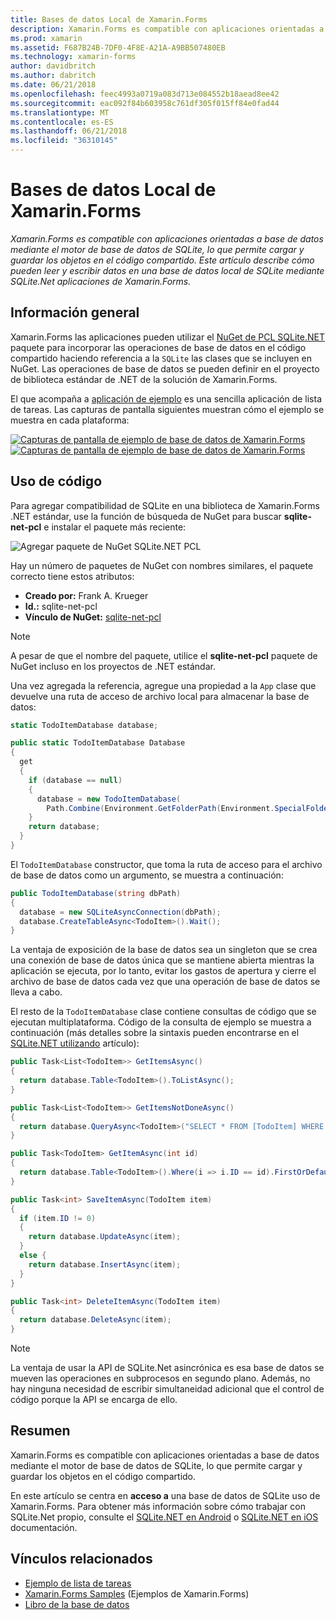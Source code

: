 ```yaml
---
title: Bases de datos Local de Xamarin.Forms
description: Xamarin.Forms es compatible con aplicaciones orientadas a base de datos mediante el motor de base de datos de SQLite, lo que permite cargar y guardar los objetos en el código compartido. Este artículo describe cómo pueden leer y escribir datos en una base de datos local de SQLite mediante SQLite.Net aplicaciones de Xamarin.Forms.
ms.prod: xamarin
ms.assetid: F687B24B-7DF0-4F8E-A21A-A9BB507480EB
ms.technology: xamarin-forms
author: davidbritch
ms.author: dabritch
ms.date: 06/21/2018
ms.openlocfilehash: feec4993a0719a083d713e084552b18aead8ee42
ms.sourcegitcommit: eac092f84b603958c761df305f015ff84e0fad44
ms.translationtype: MT
ms.contentlocale: es-ES
ms.lasthandoff: 06/21/2018
ms.locfileid: "36310145"
---
```

# <a name="xamarinforms-local-databases"></a>Bases de datos Local de Xamarin.Forms

_Xamarin.Forms es compatible con aplicaciones orientadas a base de datos mediante el motor de base de datos de SQLite, lo que permite cargar y guardar los objetos en el código compartido. Este artículo describe cómo pueden leer y escribir datos en una base de datos local de SQLite mediante SQLite.Net aplicaciones de Xamarin.Forms._

## <a name="overview"></a>Información general

Xamarin.Forms las aplicaciones pueden utilizar el [NuGet de PCL SQLite.NET](https://www.nuget.org/packages/sqlite-net-pcl/) paquete para incorporar las operaciones de base de datos en el código compartido haciendo referencia a la `SQLite` las clases que se incluyen en NuGet. Las operaciones de base de datos se pueden definir en el proyecto de biblioteca estándar de .NET de la solución de Xamarin.Forms.

El que acompaña a [aplicación de ejemplo](https://github.com/xamarin/xamarin-forms-samples/tree/master/Todo) es una sencilla aplicación de lista de tareas. Las capturas de pantalla siguientes muestran cómo el ejemplo se muestra en cada plataforma:

[![Capturas de pantalla de ejemplo de base de datos de Xamarin.Forms](databases-images/todo-list-sml.png "TodoList primera Page Screenshots")](databases-images/todo-list.png#lightbox "TodoList primera Page Screenshots") [ ![ Capturas de pantalla de ejemplo de base de datos de Xamarin.Forms](databases-images/todo-list-sml.png "TodoList primera Page Screenshots")](databases-images/todo-list.png#lightbox "TodoList primera Page Screenshots")

<a name="Using_SQLite_with_PCL" />

## <a name="using-sqlite"></a>Uso de código

Para agregar compatibilidad de SQLite en una biblioteca de Xamarin.Forms .NET estándar, use la función de búsqueda de NuGet para buscar **sqlite-net-pcl** e instalar el paquete más reciente:

![Agregar paquete de NuGet SQLite.NET PCL](databases-images/vs2017-sqlite-pcl-nuget.png "Agregar paquete de NuGet SQLite.NET PCL")

Hay un número de paquetes de NuGet con nombres similares, el paquete correcto tiene estos atributos:

- **Creado por:** Frank A. Krueger
- **Id.:** sqlite-net-pcl
- **Vínculo de NuGet:** [sqlite-net-pcl](https://www.nuget.org/packages/sqlite-net-pcl/)

> [!NOTE]
> A pesar de que el nombre del paquete, utilice el **sqlite-net-pcl** paquete de NuGet incluso en los proyectos de .NET estándar.

Una vez agregada la referencia, agregue una propiedad a la `App` clase que devuelve una ruta de acceso de archivo local para almacenar la base de datos:

```csharp
static TodoItemDatabase database;

public static TodoItemDatabase Database
{
  get
  {
    if (database == null)
    {
      database = new TodoItemDatabase(
        Path.Combine(Environment.GetFolderPath(Environment.SpecialFolder.LocalApplicationData), "TodoSQLite.db3"));
    }
    return database;
  }
}
```

El `TodoItemDatabase` constructor, que toma la ruta de acceso para el archivo de base de datos como un argumento, se muestra a continuación:

```csharp
public TodoItemDatabase(string dbPath)
{
  database = new SQLiteAsyncConnection(dbPath);
  database.CreateTableAsync<TodoItem>().Wait();
}
```

La ventaja de exposición de la base de datos sea un singleton que se crea una conexión de base de datos única que se mantiene abierta mientras la aplicación se ejecuta, por lo tanto, evitar los gastos de apertura y cierre el archivo de base de datos cada vez que una operación de base de datos se lleva a cabo.

El resto de la `TodoItemDatabase` clase contiene consultas de código que se ejecutan multiplataforma. Código de la consulta de ejemplo se muestra a continuación (más detalles sobre la sintaxis pueden encontrarse en el [SQLite.NET utilizando](~/cross-platform/app-fundamentals/index.md) artículo):

```csharp
public Task<List<TodoItem>> GetItemsAsync()
{
  return database.Table<TodoItem>().ToListAsync();
}

public Task<List<TodoItem>> GetItemsNotDoneAsync()
{
  return database.QueryAsync<TodoItem>("SELECT * FROM [TodoItem] WHERE [Done] = 0");
}

public Task<TodoItem> GetItemAsync(int id)
{
  return database.Table<TodoItem>().Where(i => i.ID == id).FirstOrDefaultAsync();
}

public Task<int> SaveItemAsync(TodoItem item)
{
  if (item.ID != 0)
  {
    return database.UpdateAsync(item);
  }
  else {
    return database.InsertAsync(item);
  }
}

public Task<int> DeleteItemAsync(TodoItem item)
{
  return database.DeleteAsync(item);
}
```

> [!NOTE]
> La ventaja de usar la API de SQLite.Net asincrónica es esa base de datos se mueven las operaciones en subprocesos en segundo plano. Además, no hay ninguna necesidad de escribir simultaneidad adicional que el control de código porque la API se encarga de ello.

## <a name="summary"></a>Resumen

Xamarin.Forms es compatible con aplicaciones orientadas a base de datos mediante el motor de base de datos de SQLite, lo que permite cargar y guardar los objetos en el código compartido.

En este artículo se centra en **acceso a** una base de datos de SQLite uso de Xamarin.Forms. Para obtener más información sobre cómo trabajar con SQLite.Net propio, consulte el [SQLite.NET en Android](~/android/data-cloud/data-access/using-sqlite-orm.md) o [SQLite.NET en iOS](~/ios/data-cloud/data/using-sqlite-orm.md) documentación.

## <a name="related-links"></a>Vínculos relacionados

- [Ejemplo de lista de tareas](https://developer.xamarin.com/samples/xamarin-forms/Todo/)
- [Xamarin.Forms Samples](https://developer.xamarin.com/samples/xamarin-forms/all/) (Ejemplos de Xamarin.Forms)
- [Libro de la base de datos](https://developer.xamarin.com/workbooks/xamarin-forms/application-fundamentals/database/database.workbook)
